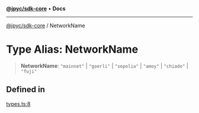 [**@jpyc/sdk-core**](../README.md) • **Docs**

---

[@jpyc/sdk-core](../globals.md) / NetworkName

# Type Alias: NetworkName

> **NetworkName**: `"mainnet"` \| `"goerli"` \| `"sepolia"` \| `"amoy"` \| `"chiado"` \| `"fuji"`

## Defined in

[types.ts:8](https://github.com/jcam1/sdks/blob/3c4d067b0c17fecc9e33503f90e696b032f41531/packages/core/src/types.ts#L8)
